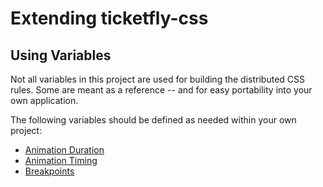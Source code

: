# Extending ticketfly-css

## Using Variables

Not all variables in this project are used for building the distributed CSS rules.
Some are meant as a reference -- and for easy portability into your own application.

The following variables should be defined as needed within your own project:

* [Animation Duration]()
* [Animation Timing]()
* [Breakpoints]()
